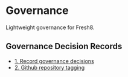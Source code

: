 # Governance
Lightweight governance for Fresh8.

## Governance Decision Records

* [1. Record governance decisions](0001-record-governance-decisions.md)
* [2. Github repository tagging](0002-github-repository-tagging.md)
